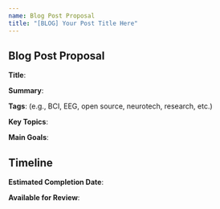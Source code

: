 ```yaml
---
name: Blog Post Proposal
title: "[BLOG] Your Post Title Here"
---
```


## Blog Post Proposal

**Title**:

**Summary**:

**Tags**:
(e.g., BCI, EEG, open source, neurotech, research, etc.)

**Key Topics**:

**Main Goals**:

## Timeline

**Estimated Completion Date**:

**Available for Review**:

